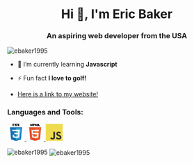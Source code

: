 <h1 align="center">Hi 👋, I'm Eric Baker</h1>
<h3 align="center">An aspiring web developer from the USA</h3>

<p align="left"> <img src="https://komarev.com/ghpvc/?username=ebaker1995&label=Profile%20views&color=1f2e37&style=plastic" alt="ebaker1995" /> </p>

- 🌱 I’m currently learning **Javascript**

- ⚡ Fun fact **I love to golf!**

- <p><a href="https://ericbaker.netlify.app">Here is a link to my website!</a></p>


<h3 align="left">Languages and Tools:</h3>
<p align="left"> <a href="https://www.w3schools.com/css/" target="_blank" rel="noreferrer"> <img src="https://raw.githubusercontent.com/devicons/devicon/master/icons/css3/css3-original-wordmark.svg" alt="css3" width="40" height="40"/> </a> <a href="https://www.w3.org/html/" target="_blank" rel="noreferrer"> <img src="https://raw.githubusercontent.com/devicons/devicon/master/icons/html5/html5-original-wordmark.svg" alt="html5" width="40" height="40"/> </a> <a href="https://developer.mozilla.org/en-US/docs/Web/JavaScript" target="_blank" rel="noreferrer"> <img src="https://raw.githubusercontent.com/devicons/devicon/master/icons/javascript/javascript-original.svg" alt="javascript" width="40" height="40"/> </a> </p>

<p><img align="left" src="https://github-readme-stats.vercel.app/api/top-langs?username=ebaker1995&show_icons=true&theme=cobalt&locale=en&layout=compact" alt="ebaker1995" /></p>

<p>&nbsp;<img align="center" src="https://github-readme-stats.vercel.app/api?username=ebaker1995&show_icons=true&theme=dracula&title_color=f50a0a&text_color=ec0404&locale=en" alt="ebaker1995" /></p>

